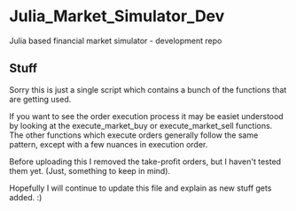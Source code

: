 # Julia_Market_Simulator_Dev
Julia based financial market simulator - development repo


## Stuff
Sorry this is just a single script which contains a bunch of the functions that are getting used.

If you want to see the order execution process it may be easiet understood by looking at the execute_market_buy or execute_market_sell functions. 
The other functions which execute orders generally follow the same pattern, except with a few nuances in execution order. 

Before uploading this I removed the take-profit orders, but I haven't tested them yet. (Just, something to keep in mind).

Hopefully I will continue to update this file and explain as new stuff gets added. :) 

